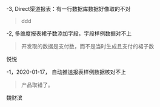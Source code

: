 -3, Direct渠道报表：有一行数据库数据好像取的不对

>ddd



-2, 多维度报表裙子数添加字段，字段样例数据对不上

> 开发取的数据是支付数，而不是当时生成且支付的裙子数

悦悦



-1，2020-01-17， 自动推送报表样例数据核对不上

> 产品取错了。 

魏财滨



